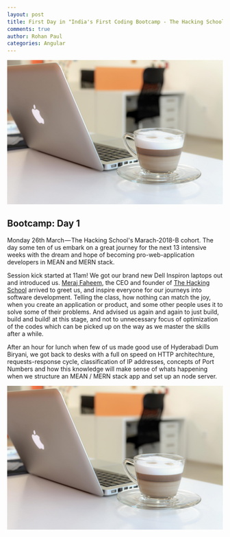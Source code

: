 ```yaml
---
layout: post
title: First Day in "India's First Coding Bootcamp - The Hacking School - Hyderabad"
comments: true
author: Rohan Paul
categories: Angular
---
```

<img src="/images/fulls/Promises-in-JavaScript.jpeg" class="fit image">


## Bootcamp: Day 1

Monday 26th March — The Hacking School's Marach-2018-B cohort. The day some ten of us embark on a great journey for the next 13 intensive weeks with the dream and hope of becoming pro-web-application developers in MEAN and MERN stack.

Session kick started at 11am! We got our brand new Dell Inspiron laptops out and introduced us. [Meraj Faheem](https://www.linkedin.com/in/merajf/), the CEO and founder of [The Hacking School](http://thehackingschool.com/) arrived to greet us, and inspire everyone for our journeys into software development. Telling the class, how nothing can match the joy, when you create an application or product, and some other people uses it to solve some of their problems. And advised us again and again to just build, build and build! at this stage, and not to unnecessary focus of optimization of the codes which can be picked up on the way as we master the skills after a while.


After an hour for lunch when few of us made good use of Hyderabadi Dum Biryani, we got back to desks with a full on speed on HTTP architechture, requests-response cycle, classification of IP addresses, concepts of Port Numbers and how this knowledge will make sense of whats happening when we structure an MEAN / MERN stack app and set up an node server.



<img src="/images/fulls/Promises-in-JavaScript.jpeg" class="fit image">